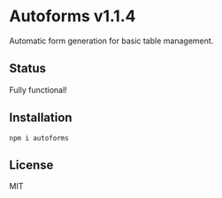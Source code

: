 # Autoforms v1.1.4

Automatic form generation for basic table management.

## Status

Fully functional!

## Installation

`npm i autoforms`

## License

MIT
